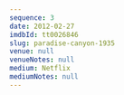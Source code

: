 ```yaml
---
sequence: 3
date: 2012-02-27
imdbId: tt0026846
slug: paradise-canyon-1935
venue: null
venueNotes: null
medium: Netflix
mediumNotes: null
---
```


